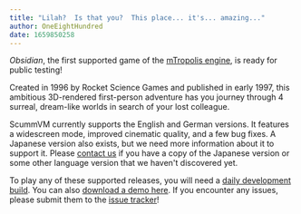 ```yaml
---
title: "Lilah?  Is that you?  This place... it's... amazing..."
author: OneEightHundred
date: 1659850258
---
```


_Obsidian_, the first supported game of the [mTropolis engine](https://wiki.scummvm.org/index.php?title=MTropolis), is ready for public testing!

Created in 1996 by Rocket Science Games and published in early 1997, this ambitious 3D-rendered first-person adventure has you journey through 4 surreal, dream-like worlds in search of your lost colleague.

ScummVM currently supports the English and German versions.  It features a widescreen mode, improved cinematic quality, and a few bug fixes. A Japanese version also exists, but we need more information about it to support it. Please [contact us](https://www.scummvm.org/contact/) if you have a copy of the Japanese version or some other language version that we haven't discovered yet.

To play any of these supported releases, you will need a [daily development build](https://www.scummvm.org/downloads/#daily). You can also [download a demo here](https://www.scummvm.org/demos/#other).  If you encounter any issues, please submit them to the [issue tracker](https://bugs.scummvm.org/)!